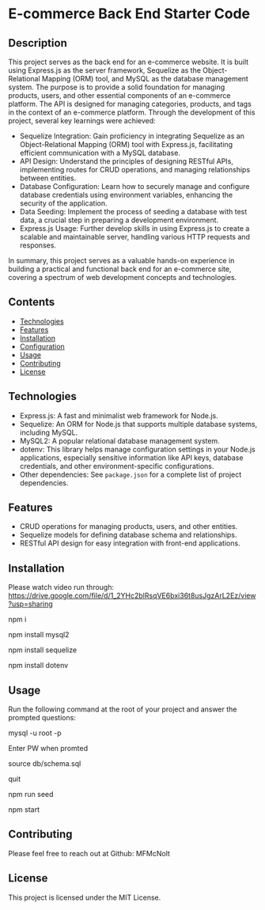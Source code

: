 # E-commerce Back End Starter Code

## Description

This project serves as the back end for an e-commerce website. It is built using Express.js as the server framework, Sequelize as the Object-Relational Mapping (ORM) tool, and MySQL as the database management system. The purpose is to provide a solid foundation for managing products, users, and other essential components of an e-commerce platform. The API is designed for managing categories, products, and tags in the context of an e-commerce platform.
Through the development of this project, several key learnings were achieved:

- Sequelize Integration: Gain proficiency in integrating Sequelize as an Object-Relational Mapping (ORM) tool with Express.js, facilitating efficient communication with a MySQL database.
- API Design: Understand the principles of designing RESTful APIs, implementing routes for CRUD operations, and managing relationships between entities.
- Database Configuration: Learn how to securely manage and configure database credentials using environment variables, enhancing the security of the application.
- Data Seeding: Implement the process of seeding a database with test data, a crucial step in preparing a development environment.
- Express.js Usage: Further develop skills in using Express.js to create a scalable and maintainable server, handling various HTTP requests and responses.

In summary, this project serves as a valuable hands-on experience in building a practical and functional back end for an e-commerce site, covering a spectrum of web development concepts and technologies.

## Contents

- [Technologies](#technologies)
- [Features](#features)
- [Installation](#installation)
- [Configuration](#configuration)
- [Usage](#usage)
- [Contributing](#contributing)
- [License](#license)

## Technologies

- Express.js: A fast and minimalist web framework for Node.js.
- Sequelize: An ORM for Node.js that supports multiple database systems, including MySQL.
- MySQL2: A popular relational database management system.
- dotenv: This library helps manage configuration settings in your Node.js applications, especially sensitive information like API keys, database credentials, and other environment-specific configurations.
- Other dependencies: See `package.json` for a complete list of project dependencies.

## Features

- CRUD operations for managing products, users, and other entities.
- Sequelize models for defining database schema and relationships.
- RESTful API design for easy integration with front-end applications.

## Installation

Please watch video run through: https://drive.google.com/file/d/1_2YHc2blRsqVE6bxi36t8usJgzArL2Ez/view?usp=sharing

npm i

npm install mysql2

npm install sequelize

npm install dotenv

## Usage

Run the following command at the root of your project and answer the prompted questions:

mysql -u root -p

Enter PW when promted

source db/schema.sql

quit

npm run seed

npm start

## Contributing

Please feel free to reach out at Github: MFMcNolt

## License

This project is licensed under the MIT License.
